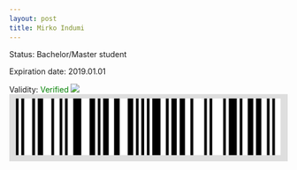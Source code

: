 ```yaml
---
layout: post
title: Mirko Indumi
---
```


Status: Bachelor/Master student

Expiration date: 2019.01.01

Validity: <font color="green"> Verified</font> 
![](/members/img/Mirko_Indumi.png)
![](/members/img/bar.png)
